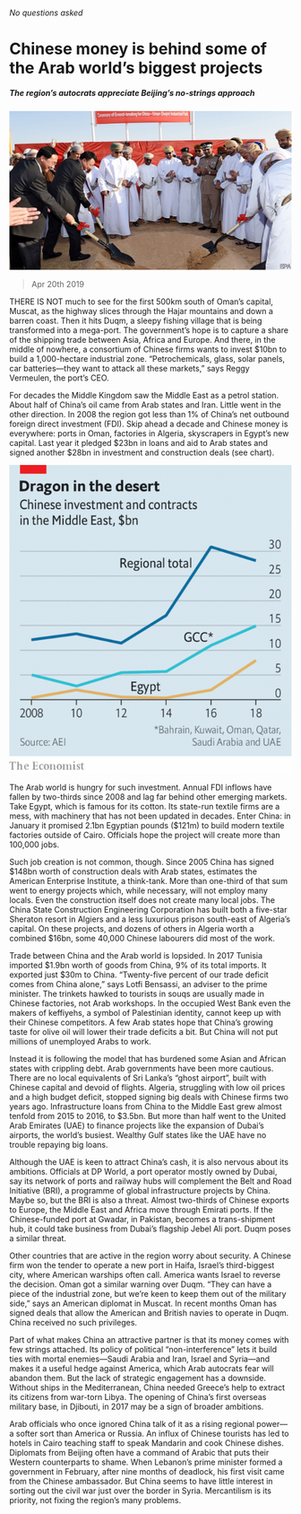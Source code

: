###### No questions asked

# Chinese money is behind some of the Arab world’s biggest projects 

##### The region’s autocrats appreciate Beijing’s no-strings approach 

![image](images/20190420_map001.jpg) 

> Apr 20th 2019 

THERE IS NOT much to see for the first 500km south of Oman’s capital, Muscat, as the highway slices through the Hajar mountains and down a barren coast. Then it hits Duqm, a sleepy fishing village that is being transformed into a mega-port. The government’s hope is to capture a share of the shipping trade between Asia, Africa and Europe. And there, in the middle of nowhere, a consortium of Chinese firms wants to invest $10bn to build a 1,000-hectare industrial zone. “Petrochemicals, glass, solar panels, car batteries—they want to attack all these markets,” says Reggy Vermeulen, the port’s CEO. 

For decades the Middle Kingdom saw the Middle East as a petrol station. About half of China’s oil came from Arab states and Iran. Little went in the other direction. In 2008 the region got less than 1% of China’s net outbound foreign direct investment (FDI). Skip ahead a decade and Chinese money is everywhere: ports in Oman, factories in Algeria, skyscrapers in Egypt’s new capital. Last year it pledged $23bn in loans and aid to Arab states and signed another $28bn in investment and construction deals (see chart). 

![image](images/20190420_MAC753.png) 

The Arab world is hungry for such investment. Annual FDI inflows have fallen by two-thirds since 2008 and lag far behind other emerging markets. Take Egypt, which is famous for its cotton. Its state-run textile firms are a mess, with machinery that has not been updated in decades. Enter China: in January it promised 2.1bn Egyptian pounds ($121m) to build modern textile factories outside of Cairo. Officials hope the project will create more than 100,000 jobs. 

Such job creation is not common, though. Since 2005 China has signed $148bn worth of construction deals with Arab states, estimates the American Enterprise Institute, a think-tank. More than one-third of that sum went to energy projects which, while necessary, will not employ many locals. Even the construction itself does not create many local jobs. The China State Construction Engineering Corporation has built both a five-star Sheraton resort in Algiers and a less luxurious prison south-east of Algeria’s capital. On these projects, and dozens of others in Algeria worth a combined $16bn, some 40,000 Chinese labourers did most of the work. 

Trade between China and the Arab world is lopsided. In 2017 Tunisia imported $1.9bn worth of goods from China, 9% of its total imports. It exported just $30m to China. “Twenty-five percent of our trade deficit comes from China alone,” says Lotfi Bensassi, an adviser to the prime minister. The trinkets hawked to tourists in souqs are usually made in Chinese factories, not Arab workshops. In the occupied West Bank even the makers of keffiyehs, a symbol of Palestinian identity, cannot keep up with their Chinese competitors. A few Arab states hope that China’s growing taste for olive oil will lower their trade deficits a bit. But China will not put millions of unemployed Arabs to work. 

Instead it is following the model that has burdened some Asian and African states with crippling debt. Arab governments have been more cautious. There are no local equivalents of Sri Lanka’s “ghost airport”, built with Chinese capital and devoid of flights. Algeria, struggling with low oil prices and a high budget deficit, stopped signing big deals with Chinese firms two years ago. Infrastructure loans from China to the Middle East grew almost tenfold from 2015 to 2016, to $3.5bn. But more than half went to the United Arab Emirates (UAE) to finance projects like the expansion of Dubai’s airports, the world’s busiest. Wealthy Gulf states like the UAE have no trouble repaying big loans. 

Although the UAE is keen to attract China’s cash, it is also nervous about its ambitions. Officials at DP World, a port operator mostly owned by Dubai, say its network of ports and railway hubs will complement the Belt and Road Initiative (BRI), a programme of global infrastructure projects by China. Maybe so, but the BRI is also a threat. Almost two-thirds of Chinese exports to Europe, the Middle East and Africa move through Emirati ports. If the Chinese-funded port at Gwadar, in Pakistan, becomes a trans-shipment hub, it could take business from Dubai’s flagship Jebel Ali port. Duqm poses a similar threat. 

Other countries that are active in the region worry about security. A Chinese firm won the tender to operate a new port in Haifa, Israel’s third-biggest city, where American warships often call. America wants Israel to reverse the decision. Oman got a similar warning over Duqm. “They can have a piece of the industrial zone, but we’re keen to keep them out of the military side,” says an American diplomat in Muscat. In recent months Oman has signed deals that allow the American and British navies to operate in Duqm. China received no such privileges. 

Part of what makes China an attractive partner is that its money comes with few strings attached. Its policy of political “non-interference” lets it build ties with mortal enemies—Saudi Arabia and Iran, Israel and Syria—and makes it a useful hedge against America, which Arab autocrats fear will abandon them. But the lack of strategic engagement has a downside. Without ships in the Mediterranean, China needed Greece’s help to extract its citizens from war-torn Libya. The opening of China’s first overseas military base, in Djibouti, in 2017 may be a sign of broader ambitions. 

Arab officials who once ignored China talk of it as a rising regional power—a softer sort than America or Russia. An influx of Chinese tourists has led to hotels in Cairo teaching staff to speak Mandarin and cook Chinese dishes. Diplomats from Beijing often have a command of Arabic that puts their Western counterparts to shame. When Lebanon’s prime minister formed a government in February, after nine months of deadlock, his first visit came from the Chinese ambassador. But China seems to have little interest in sorting out the civil war just over the border in Syria. Mercantilism is its priority, not fixing the region’s many problems. 


